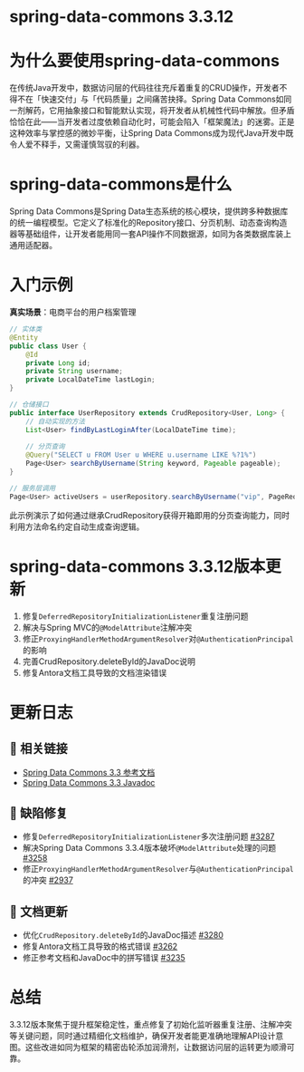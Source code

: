 # spring-data-commons 3.3.12
# 为什么要使用spring-data-commons  
在传统Java开发中，数据访问层的代码往往充斥着重复的CRUD操作，开发者不得不在「快速交付」与「代码质量」之间痛苦抉择。Spring Data Commons如同一剂解药，它用抽象接口和智能默认实现，将开发者从机械性代码中解放。但矛盾恰恰在此——当开发者过度依赖自动化时，可能会陷入「框架魔法」的迷雾。正是这种效率与掌控感的微妙平衡，让Spring Data Commons成为现代Java开发中既令人爱不释手，又需谨慎驾驭的利器。

# spring-data-commons是什么  
Spring Data Commons是Spring Data生态系统的核心模块，提供跨多种数据库的统一编程模型。它定义了标准化的Repository接口、分页机制、动态查询构造器等基础组件，让开发者能用同一套API操作不同数据源，如同为各类数据库装上通用适配器。

# 入门示例  
**真实场景**：电商平台的用户档案管理  
```java
// 实体类
@Entity
public class User {
    @Id
    private Long id;
    private String username;
    private LocalDateTime lastLogin;
}

// 仓储接口
public interface UserRepository extends CrudRepository<User, Long> {
    // 自动实现的方法
    List<User> findByLastLoginAfter(LocalDateTime time);
    
    // 分页查询
    @Query("SELECT u FROM User u WHERE u.username LIKE %?1%")
    Page<User> searchByUsername(String keyword, Pageable pageable);
}

// 服务层调用
Page<User> activeUsers = userRepository.searchByUsername("vip", PageRequest.of(0, 20, Sort.by("lastLogin")));
```
此示例演示了如何通过继承CrudRepository获得开箱即用的分页查询能力，同时利用方法命名约定自动生成查询逻辑。

# spring-data-commons 3.3.12版本更新  
1. 修复`DeferredRepositoryInitializationListener`重复注册问题  
2. 解决与Spring MVC的`@ModelAttribute`注解冲突  
3. 修正`ProxyingHandlerMethodArgumentResolver`对`@AuthenticationPrincipal`的影响  
4. 完善CrudRepository.deleteById的JavaDoc说明  
5. 修复Antora文档工具导致的文档渲染错误  

# 更新日志

## 📗 相关链接
- [Spring Data Commons 3.3 参考文档](https://docs.spring.io/spring-data/commons/reference/3.3/)
- [Spring Data Commons 3.3 Javadoc](https://docs.spring.io/spring-data/commons/docs/3.3.12/api/)

## 🐞 缺陷修复
- 修复`DeferredRepositoryInitializationListener`多次注册问题 [#3287](https://github.com/spring-projects/spring-data-commons/issues/3287)
- 解决Spring Data Commons 3.3.4版本破坏`@ModelAttribute`处理的问题 [#3258](https://github.com/spring-projects/spring-data-commons/issues/3258)
- 修正`ProxyingHandlerMethodArgumentResolver`与`@AuthenticationPrincipal`的冲突 [#2937](https://github.com/spring-projects/spring-data-commons/issues/2937)

## 📔 文档更新
- 优化`CrudRepository.deleteById`的JavaDoc描述 [#3280](https://github.com/spring-projects/spring-data-commons/issues/3280)
- 修复Antora文档工具导致的格式错误 [#3262](https://github.com/spring-projects/spring-data-commons/pull/3262)
- 修正参考文档和JavaDoc中的拼写错误 [#3235](https://github.com/spring-projects/spring-data-commons/pull/3235)

# 总结  
3.3.12版本聚焦于提升框架稳定性，重点修复了初始化监听器重复注册、注解冲突等关键问题，同时通过精细化文档维护，确保开发者能更准确地理解API设计意图。这些改进如同为框架的精密齿轮添加润滑剂，让数据访问层的运转更为顺滑可靠。